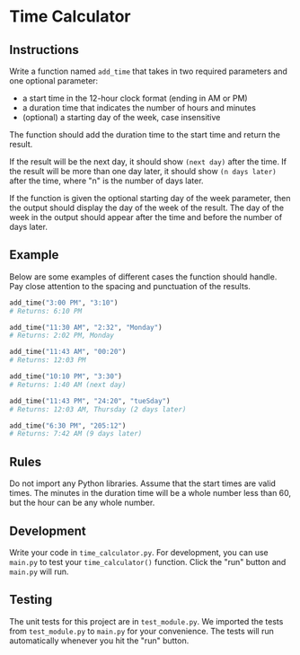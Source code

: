 # Time Calculator

## Instructions
Write a function named ```add_time``` that takes in two required parameters and one optional parameter:
- a start time in the 12-hour clock format (ending in AM or PM)
- a duration time that indicates the number of hours and minutes
- (optional) a starting day of the week, case insensitive

The function should add the duration time to the start time and return the result.

If the result will be the next day, it should show ```(next day)``` after the time. If the result will be more than one day later, it should show ```(n days later)``` after the time, where "n" is the number of days later.

If the function is given the optional starting day of the week parameter, then the output should display the day of the week of the result. The day of the week in the output should appear after the time and before the number of days later.

## Example
Below are some examples of different cases the function should handle. Pay close attention to the spacing and punctuation of the results.
```py
add_time("3:00 PM", "3:10")
# Returns: 6:10 PM

add_time("11:30 AM", "2:32", "Monday")
# Returns: 2:02 PM, Monday

add_time("11:43 AM", "00:20")
# Returns: 12:03 PM

add_time("10:10 PM", "3:30")
# Returns: 1:40 AM (next day)

add_time("11:43 PM", "24:20", "tueSday")
# Returns: 12:03 AM, Thursday (2 days later)

add_time("6:30 PM", "205:12")
# Returns: 7:42 AM (9 days later)
```

## Rules
Do not import any Python libraries. Assume that the start times are valid times. The minutes in the duration time will be a whole number less than 60, but the hour can be any whole number.

## Development
Write your code in ```time_calculator.py```. For development, you can use ```main.py``` to test your ```time_calculator()``` function. Click the "run" button and ```main.py``` will run.

## Testing
The unit tests for this project are in ```test_module.py```. We imported the tests from ```test_module.py``` to ```main.py``` for your convenience. The tests will run automatically whenever you hit the "run" button.